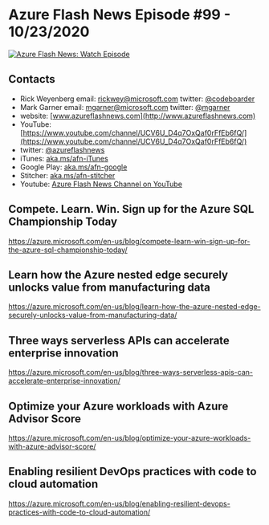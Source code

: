 # Azure Flash News Episode #99 - 10/23/2020

[![Azure Flash News: Watch Episode](https://img.youtube.com/vi/8XcnKesouP4/0.jpg)](https://youtu.be/8XcnKesouP4 "Azure Flash News: Episode 99")

## Contacts

* Rick Weyenberg  email: rickwey@microsoft.com twitter: [@codeboarder](https://www.twitter.com/codeboarder)
* Mark Garner email: mgarner@microsoft.com twitter: [@mgarner](https://www.twitter.com/mgarner)
* website: [www.azureflashnews.com](http://www.azureflashnews.com)
* YouTube: [https://www.youtube.com/channel/UCV6U_D4q7OxQaf0rFfEb6fQ/](https://www.youtube.com/channel/UCV6U_D4q7OxQaf0rFfEb6fQ/)
* twitter: [@azureflashnews](https://www.twitter.com/azureflashnews)
* iTunes: [aka.ms/afn-iTunes](https://aka.ms/afn-iTunes)
* Google Play: [aka.ms/afn-google](https://aka.ms/afn-google)
* Stitcher: [aka.ms/afn-stitcher](https://aka.ms/afn-stitcher)
* Youtube: [Azure Flash News Channel on YouTube](https://www.youtube.com/channel/UCV6U_D4q7OxQaf0rFfEb6fQ)

## Compete. Learn. Win. Sign up for the Azure SQL Championship Today
https://azure.microsoft.com/en-us/blog/compete-learn-win-sign-up-for-the-azure-sql-championship-today/

## Learn how the Azure nested edge securely unlocks value from manufacturing data
https://azure.microsoft.com/en-us/blog/learn-how-the-azure-nested-edge-securely-unlocks-value-from-manufacturing-data/

## Three ways serverless APIs can accelerate enterprise innovation
https://azure.microsoft.com/en-us/blog/three-ways-serverless-apis-can-accelerate-enterprise-innovation/

## Optimize your Azure workloads with Azure Advisor Score
https://azure.microsoft.com/en-us/blog/optimize-your-azure-workloads-with-azure-advisor-score/

## Enabling resilient DevOps practices with code to cloud automation
https://azure.microsoft.com/en-us/blog/enabling-resilient-devops-practices-with-code-to-cloud-automation/

